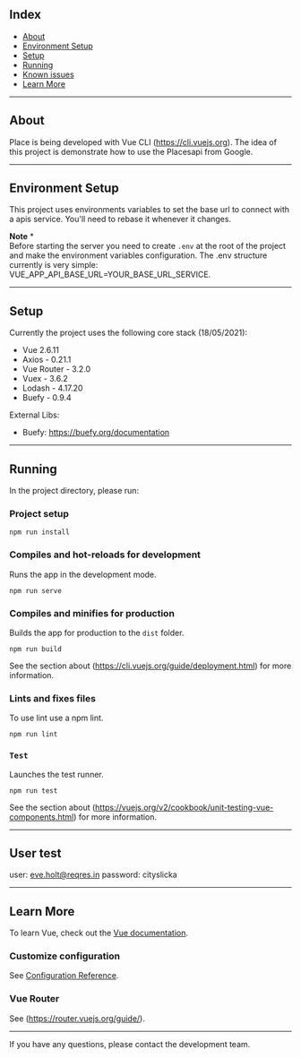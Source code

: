 

## Index

- [About](#markdown-header-about)
- [Environment Setup](#markdown-header-environment-setup)
- [Setup](#markdown-header-setup)
- [Running](#markdown-header-running)
- [Known issues](#markdown-header-known-issues)
- [Learn More](#markdown-header-learn-more)

---


## About

Place is being developed with Vue CLI (https://cli.vuejs.org). The idea of this project is demonstrate how to use the Placesapi from Google.

---


## Environment Setup

This project uses environments variables to set the base url to connect with a apis service. You'll need to rebase it whenever it changes.

**Note** \*  
Before starting the server you need to create `.env` at the root of the project and make the environment variables configuration.
The .env structure currently is very simple: VUE_APP_API_BASE_URL=YOUR_BASE_URL_SERVICE.

---

## Setup

Currently the project uses the following core stack (18/05/2021):

- Vue 2.6.11
- Axios - 0.21.1
- Vue Router - 3.2.0
- Vuex - 3.6.2
- Lodash - 4.17.20
- Buefy - 0.9.4

External Libs:

- Buefy: https://buefy.org/documentation

---

## Running

In the project directory, please run:


### Project setup
```
npm run install
```

### Compiles and hot-reloads for development
Runs the app in the development mode.
```
npm run serve
```

### Compiles and minifies for production
Builds the app for production to the `dist` folder.
```
npm run build
```
See the section about (https://cli.vuejs.org/guide/deployment.html) for more information.

### Lints and fixes files
To use lint use a npm lint.
```
npm run lint
```

### `Test`
Launches the test runner.
```
npm run test
```
See the section about (https://vuejs.org/v2/cookbook/unit-testing-vue-components.html) for more information.


---

## User test 
user: eve.holt@reqres.in
password: cityslicka

---

## Learn More

To learn Vue, check out the [Vue documentation](https://vuejs.org/v2/guide/).

### Customize configuration
See [Configuration Reference](https://cli.vuejs.org/config/).

### Vue Router
See (https://router.vuejs.org/guide/).

---

If you have any questions, please contact the development team.